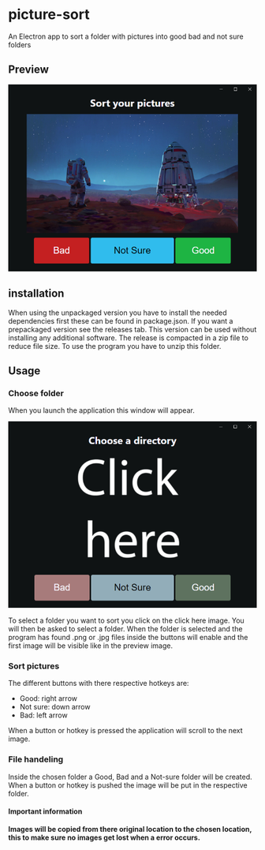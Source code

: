 # picture-sort
An Electron app to sort a folder with pictures into good bad and not sure folders


## Preview

![Image of GUI](https://github.com/Matts-vdp/picture-sort/blob/main/pics/Screenshot.png)

## installation
When using the unpackaged version you have to install the needed dependencies first these can be found in package.json.
If you want a prepackaged version see the releases tab.
This version can be used without installing any additional software.
The release is compacted in a zip file to reduce file size. To use the program you have to unzip this folder.

## Usage
### Choose folder
When you launch the application this window will appear.

![Image of GUI](https://github.com/Matts-vdp/picture-sort/blob/main/pics/Screenshot2.png)

To select a folder you want to sort you click on the click here image.
You will then be asked to select a folder.
When the folder is selected and the program has found .png or .jpg files inside 
the buttons will enable and the first image will be visible like in the preview image.

### Sort pictures
The different buttons with there respective hotkeys are:
* Good: right arrow
* Not sure: down arrow
* Bad: left arrow

When a button or hotkey is pressed the application will scroll to the next image.

### File handeling
Inside the chosen folder a Good, Bad and a Not-sure folder will be created.
When a button or hotkey is pushed the image will be put in the respective folder.

#### Important information
**Images will be copied from there original location to the chosen location, this to make sure no images get lost when a error occurs.**


